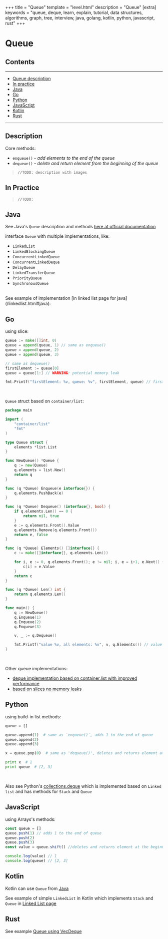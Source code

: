 +++
title = "Queue"
template = "level.html"
description = "Queue"
[extra]
    keywords = "queue, deque, learn, explain, tutorial, data structures, algorithms, graph, tree, interview, java, golang, kotlin, python, javascript, rust"
+++

# Queue

## Contents
---

- [Queue description](#description)
- [In practice](#practice)
- [Java](#java)
- [Go](#go)
- [Python](#python)
- [JavaScript](#javascript)
- [Kotlin](#kotlin)
- [Rust](#rust)

---

<div id="description"/>

## Description
Core methods:

- `enqueue()` - _add elements to the end of the queue_ 
- `dequeue()` - _delete and return element from the beginning of the queue_

> ``//TODO: description with images``


<div id="practice"/>

## In Practice 
> ``//TODO: ``



<div id="java"/>

## Java
See Java's `Queue` description and methods [here at official documentation](https://docs.oracle.com/javase/8/docs/api/java/util/Queue.html)

interface `Queue` with multiple implementations, like: 

- `LinkedList` 
- `LinkedBlockingQueue`
- `ConcurrentLinkedQueue`
- `ConcurrentLinkedDeque`
- `DelayQueue`
- `LinkedTransferQueue`
- `PriorityQueue`
- `SynchronousQueue`

<br/>
See example of implementation [in linked list page for java](/linkedlist.html#java):



<div id="go"/>

## Go
using slice:
```go
queue := make([]int, 0)
queue = append(queue, 1) // same as enqueue()
queue = append(queue, 2)
queue = append(queue, 3)

// same as dequeue()
firstElement := queue[0]
queue = queue[1:] // WARNING: potential memory leak

fmt.Printf("firstElement: %v, queue: %v", firstElement, queue) // firstElement: 1, queue: [2 3]
```
<br/>

`Queue` struct based on `container/list`:
```go
package main

import (
	"container/list"
	"fmt"
)

type Queue struct {
	elements *list.List
}

func NewQueue() *Queue {
	q := new(Queue)
	q.elements = list.New()
	return q
}

func (q *Queue) Enqueue(e interface{}) {
	q.elements.PushBack(e)
}

func (q *Queue) Dequeue() (interface{}, bool) {
	if q.elements.Len() == 0 {
		return nil, true
	}
	e := q.elements.Front().Value
	q.elements.Remove(q.elements.Front())
	return e, false
}

func (q *Queue) Elements() []interface{} {
	c := make([]interface{}, q.elements.Len())

	for i, e := 0, q.elements.Front(); e != nil; i, e = i+1, e.Next() {
		c[i] = e.Value
	}
	return c
}

func (q *Queue) Len() int {
	return q.elements.Len()
}

func main() {
	q := NewQueue()
	q.Enqueue(1)
	q.Enqueue(2)
	q.Enqueue(3)

	v, _ := q.Dequeue()

	fmt.Printf("value %v, all elements: %v", v, q.Elements()) // value 1, all elements: [2 3]
}
```

<br/>

Other queue implementations:

- [deque implementation based on container.list with improved performance](https://github.com/juju/utils/blob/master/deque/deque.go)
- [based on slices no memory leaks](https://github.com/phf/go-queue/blob/master/queue/queue.go) 


<div id="python"/>

## Python

using build-in list methods:
```python
queue = []

queue.append(1)  # same as `enqueue()`, adds 1 to the end of queue
queue.append(2)
queue.append(3)

x = queue.pop(0)  # same as 'dequeue()', deletes and returns element at the beginning of queue

print x  # 1
print queue  # [2, 3]
```

<br/>

Also see Python's [collections.deque](https://docs.python.org/3/library/collections.html#collections.deque) which is implemented based on `Linked list` and has methods for `Stack` and `Queue`

<div id="javascript"/>

## JavaScript
using Arrays's methods:
```javascript
const queue = []
queue.push(1) // adds 1 to the end of queue
queue.push(2)
queue.push(3)
const value = queue.shift() //deletes and returns element at the beginning of queue

console.log(value) // 1
console.log(queue) // [2, 3]
```

<div id="kotlin"/>

## Kotlin
Kotlin can use `Queue` from [Java](#java)

See example of simple `LinkedList` in Kotlin which implements `Stack` and `Queue` in [Linked List page](/linkedlist.html#kotlin)


## Rust
See example [Queue using VecDeque](/languages/rust#queue)